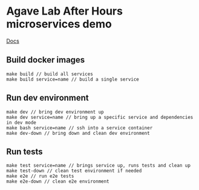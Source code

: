 # Agave Lab After Hours microservices demo

[Docs](/docs/README.md)

## Build docker images

```
make build // build all services
make build service=name // build a single service
```

## Run dev environment

```
make dev // bring dev environment up
make dev service=name // bring up a specific service and dependencies in dev mode
make bash service=name // ssh into a service container
make dev-down // bring down and clean dev environment
```

## Run tests

```
make test service=name // brings service up, runs tests and clean up
make test-down // clean test environment if needed
make e2e // run e2e tests
make e2e-down // clean e2e environment
```
